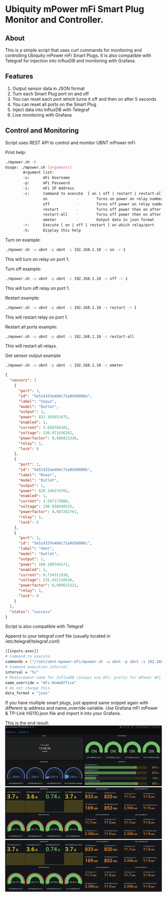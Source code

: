 
Ubiquity mPower mFi Smart Plug Monitor and Controller.
============

## About

This is a simple script that uses curl commands for monitoring and controlling Ubiquity mPower mFi Smart Plugs. It is also compatible with Telegraf for injection into InfluxDB and monitoring with Grafana.


## Features

1. Output sensor data in JSON format
2. Turn each Smart Plug port on and off
3. You can reset each port which turns it off and then on after 5 seconds
4. You can reset all ports on the Smart Plug
5. Inject data into InfluxDB with Telegraf
6. Live monitoring with Grafana

## Control and Monitoring

Script uses REST API to control and monitor UBNT mPower mFi

Print help:
```sh
./mpower.sh -h
Usage: ./mpower.sh [arguments]
        Argument list:
        -u:      mFi Username
        -p:      mFi Password
        -i:      mFi IP Address
        -c:      Command to execute  [ on | off | restart | restart-all | emeter ]
                 on             -        Turns on power on relay number provided with -r
                 off            -        Turns off power on relay number provided with -r
                 restart        -        Turns off power then on after 5 seconds on relay number provided with -r
                 restart-all    -        Turns off power then on after 5 seconds on all relays
                 emeter         -        Output data in json format
        -r:      Execute [ on | off | restart ] on which relay/port
        -h:      Display this help
```

Turn on example:
```sh
./mpower.sh -u ubnt -p ubnt -i 192.168.1.10 -c on -r 1
```
This will turn on relay on port 1.

Turn off example:
```sh
./mpower.sh -u ubnt -p ubnt -i 192.168.1.10 -c off -r 1
```
This will turn off relay on port 1.

Restart example:
```sh
./mpower.sh -u ubnt -p ubnt -i 192.168.1.10 -c restart -r 1
```
This will restart relay on port 1.

Restart all ports example:
```sh
./mpower.sh -u ubnt -p ubnt -i 192.168.1.10 -c restart-all
```
This will restart all relays.

Get sensor output example
```sh
./mpower.sh -u ubnt -p ubnt -i 192.168.1.10 -c emeter
```
```json
{
  "sensors": [
    {
      "port": 1,
      "id": "5e514333e4b0c71a0d50006a",
      "label": "Soyuz",
      "model": "Outlet",
      "output": 1,
      "power": 832.103851675,
      "enabled": 1,
      "current": 3.650768101,
      "voltage": 230.971436262,
      "powerfactor": 0.986813336,
      "relay": 1,
      "lock": 0
    },
    {
      "port": 2,
      "id": "5e51433ae4b0c71a0d50006b",
      "label": "Rover",
      "model": "Outlet",
      "output": 1,
      "power": 820.146374702,
      "enabled": 1,
      "current": 3.597173988,
      "voltage": 230.938940525,
      "powerfactor": 0.987262761,
      "relay": 1,
      "lock": 0
    },
    {
      "port": 3,
      "id": "5e51433fe4b0c71a0d50006c",
      "label": "Vent",
      "model": "Outlet",
      "output": 1,
      "power": 168.180744171,
      "enabled": 1,
      "current": 0.734311938,
      "voltage": 231.431150436,
      "powerfactor": 0.989632311,
      "relay": 1,
      "lock": 0
    }
  ],
  "status": "success"
}
```

Script is also compatible with Telegraf

Append to your telegraf.conf file (usually located in /etc/telegraf/telegraf.conf)
 
```sh
[[inputs.exec]]
# Command to execute.
commands = ["/root/ubnt-mpower-mfi/mpower.sh -u ubnt -p ubnt -i 192.168.1.10 -c emeter"]
# Command execution interval.
interval = "5s"
# Measurement name for InfluxDB (always use mFi- prefix for mPower mFi plug and hs110- for TpLink HS110 Smart Plug.
name_override = "mFi-HomeOffice"
# Do not change this.
data_format = "json"

```
If you have multiple smart plugs, just append same snippet again with different ip address and name_override variable.
Use Grafana mFi mPower & TP-Link HS110.json file and import it into your Grafana.

This is the end result:
[![](https://github.com/gjumic/ubnt-mpower-mfi/raw/main/screenshots/screenshot1.png)](https://github.com/gjumic/ubnt-mpower-mfi/raw/main/screenshots/screenshot1.png)
[![](https://github.com/gjumic/ubnt-mpower-mfi/raw/main/screenshots/screenshot2.png)](https://github.com/gjumic/ubnt-mpower-mfi/raw/main/screenshots/screenshot2.png)
[![](https://github.com/gjumic/ubnt-mpower-mfi/raw/main/screenshots/screenshot2.png)](https://github.com/gjumic/ubnt-mpower-mfi/raw/main/screenshots/screenshot3.png)
